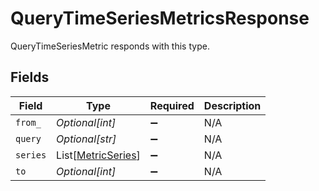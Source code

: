 # QueryTimeSeriesMetricsResponse

QueryTimeSeriesMetric responds with this type.


## Fields

| Field                                                     | Type                                                      | Required                                                  | Description                                               |
| --------------------------------------------------------- | --------------------------------------------------------- | --------------------------------------------------------- | --------------------------------------------------------- |
| `from_`                                                   | *Optional[int]*                                           | :heavy_minus_sign:                                        | N/A                                                       |
| `query`                                                   | *Optional[str]*                                           | :heavy_minus_sign:                                        | N/A                                                       |
| `series`                                                  | List[[MetricSeries](../../models/shared/metricseries.md)] | :heavy_minus_sign:                                        | N/A                                                       |
| `to`                                                      | *Optional[int]*                                           | :heavy_minus_sign:                                        | N/A                                                       |